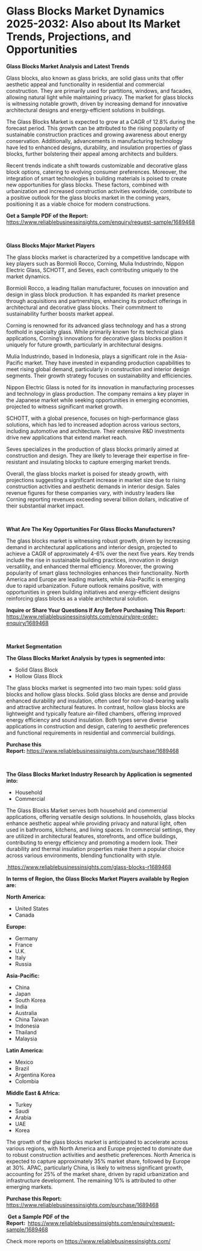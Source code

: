 <p><h1>Glass Blocks Market Dynamics 2025-2032: Also about Its Market Trends, Projections, and Opportunities</h1></p><p><strong>Glass Blocks Market Analysis and Latest Trends</strong></p>
<p><p>Glass blocks, also known as glass bricks, are solid glass units that offer aesthetic appeal and functionality in residential and commercial construction. They are primarily used for partitions, windows, and facades, allowing natural light while maintaining privacy. The market for glass blocks is witnessing notable growth, driven by increasing demand for innovative architectural designs and energy-efficient solutions in buildings.</p><p>The Glass Blocks Market is expected to grow at a CAGR of 12.8% during the forecast period. This growth can be attributed to the rising popularity of sustainable construction practices and growing awareness about energy conservation. Additionally, advancements in manufacturing technology have led to enhanced designs, durability, and insulation properties of glass blocks, further bolstering their appeal among architects and builders.</p><p>Recent trends indicate a shift towards customizable and decorative glass block options, catering to evolving consumer preferences. Moreover, the integration of smart technologies in building materials is poised to create new opportunities for glass blocks. These factors, combined with urbanization and increased construction activities worldwide, contribute to a positive outlook for the glass blocks market in the coming years, positioning it as a viable choice for modern constructions.</p></p>
<p><strong>Get a Sample PDF of the Report:&nbsp;</strong> <a href="https://www.reliablebusinessinsights.com/enquiry/request-sample/1689468?utm_campaign=3455&utm_medium=2&utm_source=Github&utm_content=ia&utm_term=26032025&utm_id=glass-blocks">https://www.reliablebusinessinsights.com/enquiry/request-sample/1689468</a></p>
<p>&nbsp;</p>
<p><strong>Glass Blocks Major Market Players</strong></p>
<p><p>The glass blocks market is characterized by a competitive landscape with key players such as Bormioli Rocco, Corning, Mulia Industrindo, Nippon Electric Glass, SCHOTT, and Seves, each contributing uniquely to the market dynamics.</p><p>Bormioli Rocco, a leading Italian manufacturer, focuses on innovation and design in glass block production. It has expanded its market presence through acquisitions and partnerships, enhancing its product offerings in architectural and decorative glass blocks. Their commitment to sustainability further boosts market appeal.</p><p>Corning is renowned for its advanced glass technology and has a strong foothold in specialty glass. While primarily known for its technical glass applications, Corning’s innovations for decorative glass blocks position it uniquely for future growth, particularly in architectural designs.</p><p>Mulia Industrindo, based in Indonesia, plays a significant role in the Asia-Pacific market. They have invested in expanding production capabilities to meet rising global demand, particularly in construction and interior design segments. Their growth strategy focuses on sustainability and efficiencies.</p><p>Nippon Electric Glass is noted for its innovation in manufacturing processes and technology in glass production. The company remains a key player in the Japanese market while seeking opportunities in emerging economies, projected to witness significant market growth.</p><p>SCHOTT, with a global presence, focuses on high-performance glass solutions, which has led to increased adoption across various sectors, including automotive and architecture. Their extensive R&D investments drive new applications that extend market reach.</p><p>Seves specializes in the production of glass blocks primarily aimed at construction and design. They are likely to leverage their expertise in fire-resistant and insulating blocks to capture emerging market trends.</p><p>Overall, the glass blocks market is poised for steady growth, with projections suggesting a significant increase in market size due to rising construction activities and aesthetic demands in interior design. Sales revenue figures for these companies vary, with industry leaders like Corning reporting revenues exceeding several billion dollars, indicative of their substantial market impact.</p></p>
<p>&nbsp;</p>
<p><strong>What Are The Key Opportunities For Glass Blocks Manufacturers?</strong></p>
<p><p>The glass blocks market is witnessing robust growth, driven by increasing demand in architectural applications and interior design, projected to achieve a CAGR of approximately 4-6% over the next five years. Key trends include the rise in sustainable building practices, innovation in design versatility, and enhanced thermal efficiency. Moreover, the growing popularity of smart glass technologies enhances their functionality. North America and Europe are leading markets, while Asia-Pacific is emerging due to rapid urbanization. Future outlook remains positive, with opportunities in green building initiatives and energy-efficient designs reinforcing glass blocks as a viable architectural solution.</p></p>
<p><strong>Inquire or Share Your Questions If Any Before Purchasing This Report:</strong> <a href="https://www.reliablebusinessinsights.com/enquiry/pre-order-enquiry/1689468?utm_campaign=3455&utm_medium=2&utm_source=Github&utm_content=ia&utm_term=26032025&utm_id=glass-blocks">https://www.reliablebusinessinsights.com/enquiry/pre-order-enquiry/1689468</a></p>
<p>&nbsp;</p>
<p><strong>Market Segmentation</strong></p>
<p><strong>The Glass Blocks Market Analysis by types is segmented into:</strong></p>
<p><ul><li>Solid Glass Block</li><li>Hollow Glass Block</li></ul></p>
<p><p>The glass blocks market is segmented into two main types: solid glass blocks and hollow glass blocks. Solid glass blocks are dense and provide enhanced durability and insulation, often used for non-load-bearing walls and attractive architectural features. In contrast, hollow glass blocks are lightweight and typically feature air-filled chambers, offering improved energy efficiency and sound insulation. Both types serve diverse applications in construction and design, catering to aesthetic preferences and functional requirements in residential and commercial buildings.</p></p>
<p><strong>Purchase this Report:&nbsp;</strong><a href="https://www.reliablebusinessinsights.com/purchase/1689468?utm_campaign=3455&utm_medium=2&utm_source=Github&utm_content=ia&utm_term=26032025&utm_id=glass-blocks">https://www.reliablebusinessinsights.com/purchase/1689468</a></p>
<p>&nbsp;</p>
<p><strong>The Glass Blocks Market Industry Research by Application is segmented into:</strong></p>
<p><ul><li>Household</li><li>Commercial</li></ul></p>
<p><p>The Glass Blocks Market serves both household and commercial applications, offering versatile design solutions. In households, glass blocks enhance aesthetic appeal while providing privacy and natural light, often used in bathrooms, kitchens, and living spaces. In commercial settings, they are utilized in architectural features, storefronts, and office buildings, contributing to energy efficiency and promoting a modern look. Their durability and thermal insulation properties make them a popular choice across various environments, blending functionality with style.</p></p>
<p><a href="https://www.reliablebusinessinsights.com/glass-blocks-r1689468?utm_campaign=3455&utm_medium=2&utm_source=Github&utm_content=ia&utm_term=26032025&utm_id=glass-blocks">&nbsp;https://www.reliablebusinessinsights.com/glass-blocks-r1689468</a></p>
<p><strong>In terms of Region, the Glass Blocks Market Players available by Region are:</strong></p>
<p>
    <p> <strong> North America: </strong>
        <ul>
            <li>United States</li>
            <li>Canada</li>
        </ul>
        </p> 
    <p> <strong> Europe: </strong>
        <ul>
            <li>Germany</li>
            <li>France</li>
            <li>U.K.</li>
            <li>Italy</li>
            <li>Russia</li>
        </ul>
        </p> 
    <p> <strong> Asia-Pacific: </strong>
        <ul>
            <li>China</li>
            <li>Japan</li>
            <li>South Korea</li>
            <li>India</li>
            <li>Australia</li>
            <li>China Taiwan</li>
            <li>Indonesia</li>
            <li>Thailand</li>
            <li>Malaysia</li>
        </ul>
        </p> 
    <p> <strong> Latin America: </strong>
        <ul>
            <li>Mexico</li>
            <li>Brazil</li>
            <li>Argentina Korea</li>
            <li>Colombia</li>
        </ul>
        </p> 
    <p> <strong> Middle East & Africa: </strong>
        <ul>
            <li>Turkey</li>
            <li>Saudi</li>
            <li>Arabia</li>
            <li>UAE</li>
            <li>Korea</li>
        </ul>
    </p>
    </p>
<p><p>The growth of the glass blocks market is anticipated to accelerate across various regions, with North America and Europe projected to dominate due to robust construction activities and aesthetic preferences. North America is expected to capture approximately 35% market share, followed by Europe at 30%. APAC, particularly China, is likely to witness significant growth, accounting for 25% of the market share, driven by rapid urbanization and infrastructure development. The remaining 10% is attributed to other emerging markets.</p></p>
<p><strong>Purchase this Report: </strong><a href="https://www.reliablebusinessinsights.com/purchase/1689468?utm_campaign=3455&utm_medium=2&utm_source=Github&utm_content=ia&utm_term=26032025&utm_id=glass-blocks">https://www.reliablebusinessinsights.com/purchase/1689468</a></p>
<p>&nbsp;<strong>Get a Sample PDF of the Report:&nbsp;&nbsp;</strong><a href="https://www.reliablebusinessinsights.com/enquiry/request-sample/1689468?utm_campaign=3455&utm_medium=2&utm_source=Github&utm_content=ia&utm_term=26032025&utm_id=glass-blocks">https://www.reliablebusinessinsights.com/enquiry/request-sample/1689468</a></p>
<p><strong></strong></p>
<p>Check more reports on <a href="https://www.reliablebusinessinsights.com/?utm_campaign=3455&utm_medium=2&utm_source=Github&utm_content=ia&utm_term=26032025&utm_id=glass-blocks">https://www.reliablebusinessinsights.com/</a></p>